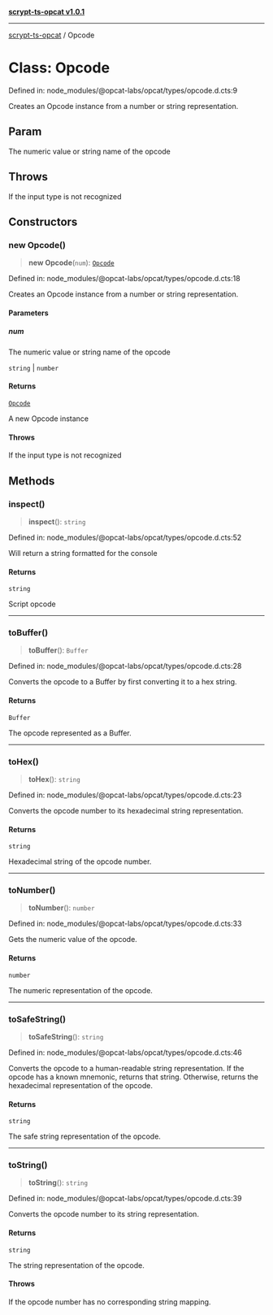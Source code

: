 [**scrypt-ts-opcat v1.0.1**](../README.md)

***

[scrypt-ts-opcat](../README.md) / Opcode

# Class: Opcode

Defined in: node\_modules/@opcat-labs/opcat/types/opcode.d.cts:9

Creates an Opcode instance from a number or string representation.

## Param

The numeric value or string name of the opcode

## Throws

If the input type is not recognized

## Constructors

### new Opcode()

> **new Opcode**(`num`): [`Opcode`](Opcode.md)

Defined in: node\_modules/@opcat-labs/opcat/types/opcode.d.cts:18

Creates an Opcode instance from a number or string representation.

#### Parameters

##### num

The numeric value or string name of the opcode

`string` | `number`

#### Returns

[`Opcode`](Opcode.md)

A new Opcode instance

#### Throws

If the input type is not recognized

## Methods

### inspect()

> **inspect**(): `string`

Defined in: node\_modules/@opcat-labs/opcat/types/opcode.d.cts:52

Will return a string formatted for the console

#### Returns

`string`

Script opcode

***

### toBuffer()

> **toBuffer**(): `Buffer`

Defined in: node\_modules/@opcat-labs/opcat/types/opcode.d.cts:28

Converts the opcode to a Buffer by first converting it to a hex string.

#### Returns

`Buffer`

The opcode represented as a Buffer.

***

### toHex()

> **toHex**(): `string`

Defined in: node\_modules/@opcat-labs/opcat/types/opcode.d.cts:23

Converts the opcode number to its hexadecimal string representation.

#### Returns

`string`

Hexadecimal string of the opcode number.

***

### toNumber()

> **toNumber**(): `number`

Defined in: node\_modules/@opcat-labs/opcat/types/opcode.d.cts:33

Gets the numeric value of the opcode.

#### Returns

`number`

The numeric representation of the opcode.

***

### toSafeString()

> **toSafeString**(): `string`

Defined in: node\_modules/@opcat-labs/opcat/types/opcode.d.cts:46

Converts the opcode to a human-readable string representation.
If the opcode has a known mnemonic, returns that string.
Otherwise, returns the hexadecimal representation of the opcode.

#### Returns

`string`

The safe string representation of the opcode.

***

### toString()

> **toString**(): `string`

Defined in: node\_modules/@opcat-labs/opcat/types/opcode.d.cts:39

Converts the opcode number to its string representation.

#### Returns

`string`

The string representation of the opcode.

#### Throws

If the opcode number has no corresponding string mapping.
